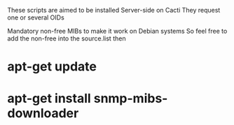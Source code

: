 These scripts are aimed to be installed Server-side on Cacti
They request one or several OIDs

Mandatory non-free MIBs to make it work on Debian systems
So feel free to add the non-free into the source.list then

# apt-get update
# apt-get install snmp-mibs-downloader
